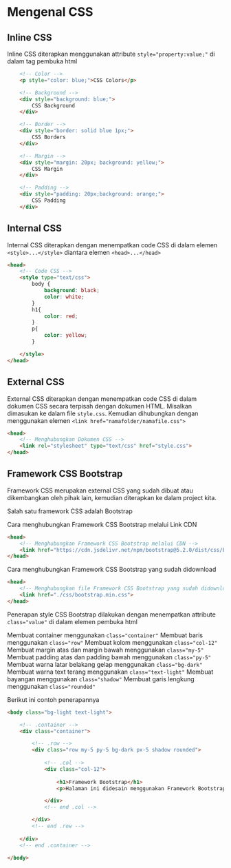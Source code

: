 # Mengenal CSS

## Inline CSS

Inline CSS diterapkan menggunakan attribute ```style="property:value;"``` di dalam tag pembuka html

```html
    <!-- Color -->
    <p style="color: blue;">CSS Colors</p>
```

```html
    <!-- Background -->
    <div style="background: blue;">
        CSS Background
    </div>
```

```html
    <!-- Border -->
    <div style="border: solid blue 1px;">
        CSS Borders
    </div>
```

```html
    <!-- Margin -->
    <div style="margin: 20px; background: yellow;">
        CSS Margin
    </div>
```

```html
    <!-- Padding -->
    <div style="padding: 20px;background: orange;">
        CSS Padding
    </div>
```



## Internal CSS

Internal CSS diterapkan dengan menempatkan code CSS di dalam elemen ```<style>...</style>``` diantara elemen ```<head>...</head>```

```html
<head>
    <!-- Code CSS -->
    <style type="text/css">
        body {
            background: black;
            color: white;
        }
        h1{
            color: red;
        }
        p{
            color: yellow;
        }

    </style>
</head>
```


## External CSS

External CSS diterapkan dengan menempatkan code CSS di dalam dokumen CSS secara terpisah dengan dokumen HTML. Misalkan dimasukan ke dalam file ```style.css```. Kemudian dihubungkan dengan menggunakan elemen ```<link href="namafolder/namafile.css">```

```html
<head>
    <!-- Menghubungkan Dokumen CSS -->
    <link rel="stylesheet" type="text/css" href="style.css">
</head>
```


## Framework CSS Bootstrap

Framework CSS merupakan external CSS yang sudah dibuat atau dikembangkan oleh pihak lain, kemudian diterapkan ke dalam project kita.

Salah satu framework CSS adalah Bootstrap

Cara menghubungkan Framework CSS Bootstrap melalui Link CDN

```html
<head>
    <!-- Menghubungkan Framework CSS Bootstrap melalui CDN -->
    <link href="https://cdn.jsdelivr.net/npm/bootstrap@5.2.0/dist/css/bootstrap.min.css" rel="stylesheet" integrity="sha384-gH2yIJqKdNHPEq0n4Mqa/HGKIhSkIHeL5AyhkYV8i59U5AR6csBvApHHNl/vI1Bx" crossorigin="anonymous">
</head>
```

Cara menghubungkan Framework CSS Bootstrap yang sudah didownload

```html
<head>
    <!-- Menghubungkan file Framework CSS Bootstrap yang sudah didownload-->
    <link href="./css/bootstrap.min.css">
</head>
```

Penerapan style CSS Bootstrap dilakukan dengan menempatkan attribute ```class="value"``` di dalam elemen pembuka html
    
Membuat container menggunakan ```class="container"```
Membuat baris menggunakan ```class="row"```
Membuat kolom menggunakan ```class="col-12"```
Membuat margin atas dan margin bawah menggunakan ```class="my-5"```
Membuat padding atas dan padding bawah menggunakan ```class="py-5"```
Membuat warna latar belakang gelap menggunakan ```class="bg-dark"```
Membuat warna text terang menggunakan ```class="text-light"```
Membuat bayangan menggunakan ```class="shadow"```
Membuat garis lengkung menggunakan ```class="rounded"```

Berikut ini contoh penerapannya

```html
<body class="bg-light text-light">

    <!-- .container -->
    <div class="container">

        <!-- .row -->
        <div class="row my-5 py-5 bg-dark px-5 shadow rounded">
            
            <!-- .col -->
            <div class="col-12">
                
                <h1>Framework Bootstrap</h1>
                <p>Halaman ini didesain menggunakan Framework Bootstrap 5.2</p>

            </div>
            <!-- end .col -->

        </div>
        <!-- end .row -->
        
    </div>
    <!-- end .container -->

</body>
```